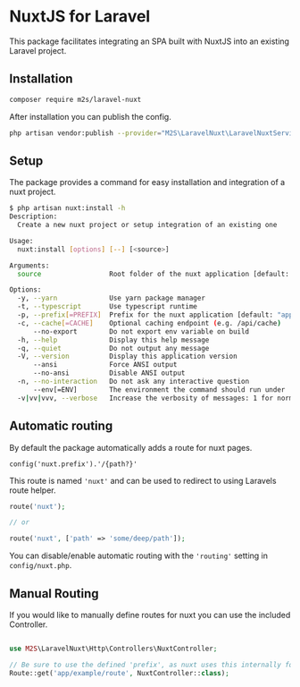 # NuxtJS for Laravel

This package facilitates integrating an SPA built with NuxtJS into an existing Laravel project.

## Installation

```sh
composer require m2s/laravel-nuxt
```

After installation you can publish the config.

```sh
php artisan vendor:publish --provider="M2S\LaravelNuxt\LaravelNuxtServiceProvider"
```

## Setup

The package provides a command for easy installation and integration of a nuxt project.

```sh
$ php artisan nuxt:install -h
Description:
  Create a new nuxt project or setup integration of an existing one

Usage:
  nuxt:install [options] [--] [<source>]

Arguments:
  source                 Root folder of the nuxt application [default: "resources/nuxt"]

Options:
  -y, --yarn             Use yarn package manager
  -t, --typescript       Use typescript runtime
  -p, --prefix[=PREFIX]  Prefix for the nuxt application [default: "app"]
  -c, --cache[=CACHE]    Optional caching endpoint (e.g. /api/cache)
      --no-export        Do not export env variable on build
  -h, --help             Display this help message
  -q, --quiet            Do not output any message
  -V, --version          Display this application version
      --ansi             Force ANSI output
      --no-ansi          Disable ANSI output
  -n, --no-interaction   Do not ask any interactive question
      --env[=ENV]        The environment the command should run under
  -v|vv|vvv, --verbose   Increase the verbosity of messages: 1 for normal output, 2 for more verbose output and 3 for debug
```

## Automatic routing

By default the package automatically adds a route for nuxt pages.

`config('nuxt.prefix').'/{path?}'`

This route is named `'nuxt'` and can be used to redirect to using Laravels route helper.

```php
route('nuxt');

// or

route('nuxt', ['path' => 'some/deep/path']);
```

You can disable/enable automatic routing with the `'routing'` setting in `config/nuxt.php`.

## Manual Routing

If you would like to manually define routes for nuxt you can use the included Controller.

```php

use M2S\LaravelNuxt\Http\Controllers\NuxtController;

// Be sure to use the defined 'prefix', as nuxt uses this internally for route resolution
Route::get('app/example/route', NuxtController::class);
```
